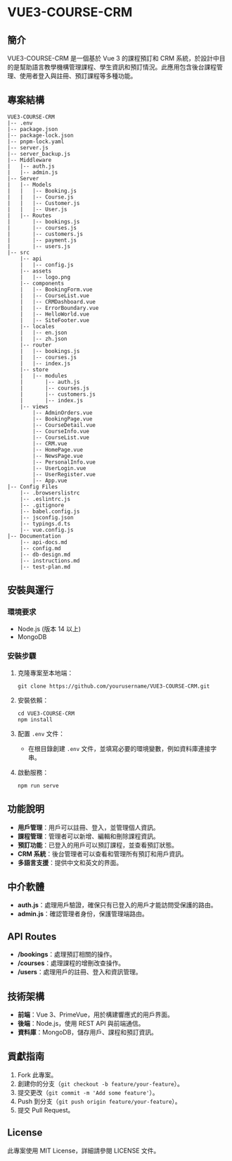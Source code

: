 # VUE3-COURSE-CRM

## 簡介

VUE3-COURSE-CRM 是一個基於 Vue 3 的課程預訂和 CRM 系統，於設計中目的是幫助語言教學機構管理課程、學生資訊和預訂情況。此應用包含後台課程管理、使用者登入與註冊、預訂課程等多種功能。

## 專案結構

```
VUE3-COURSE-CRM
|-- .env
|-- package.json
|-- package-lock.json
|-- pnpm-lock.yaml
|-- server.js
|-- server_backup.js
|-- Middleware
|   |-- auth.js
|   |-- admin.js
|-- Server
|   |-- Models
|   |   |-- Booking.js
|   |   |-- Course.js
|   |   |-- Customer.js
|   |   |-- User.js
|   |-- Routes
|       |-- bookings.js
|       |-- courses.js
|       |-- customers.js
|       |-- payment.js
|       |-- users.js
|-- src
    |-- api
    |   |-- config.js
    |-- assets
    |   |-- logo.png
    |-- components
    |   |-- BookingForm.vue
    |   |-- CourseList.vue
    |   |-- CRMDashboard.vue
    |   |-- ErrorBoundary.vue
    |   |-- HelloWorld.vue
    |   |-- SiteFooter.vue
    |-- locales
    |   |-- en.json
    |   |-- zh.json
    |-- router
    |   |-- bookings.js
    |   |-- courses.js
    |   |-- index.js
    |-- store
    |   |-- modules
    |       |-- auth.js
    |       |-- courses.js
    |       |-- customers.js
    |       |-- index.js
    |-- views
        |-- AdminOrders.vue
        |-- BookingPage.vue
        |-- CourseDetail.vue
        |-- CourseInfo.vue
        |-- CourseList.vue
        |-- CRM.vue
        |-- HomePage.vue
        |-- NewsPage.vue
        |-- PersonalInfo.vue
        |-- UserLogin.vue
        |-- UserRegister.vue
        |-- App.vue
|-- Config Files
    |-- .browserslistrc
    |-- .eslintrc.js
    |-- .gitignore
    |-- babel.config.js
    |-- jsconfig.json
    |-- typings.d.ts
    |-- vue.config.js
|-- Documentation
    |-- api-docs.md
    |-- config.md
    |-- db-design.md
    |-- instructions.md
    |-- test-plan.md
```

## 安裝與運行

### 環境要求

- Node.js (版本 14 以上)
- MongoDB

### 安裝步驟

1. 克隆專案至本地端：

   ```
   git clone https://github.com/yourusername/VUE3-COURSE-CRM.git
   ```

2. 安裝依賴：

   ```
   cd VUE3-COURSE-CRM
   npm install
   ```

3. 配置 `.env` 文件：

   - 在根目錄創建 `.env` 文件，並填寫必要的環境變數，例如資料庫連接字串。

4. 啟動服務：

   ```
   npm run serve
   ```

## 功能說明

- **用戶管理**：用戶可以註冊、登入，並管理個人資訊。
- **課程管理**：管理者可以新增、編輯和刪除課程資訊。
- **預訂功能**：已登入的用戶可以預訂課程，並查看預訂狀態。
- **CRM 系統**：後台管理者可以查看和管理所有預訂和用戶資訊。
- **多語言支援**：提供中文和英文的界面。

## 中介軟體

- **auth.js**：處理用戶驗證，確保只有已登入的用戶才能訪問受保護的路由。
- **admin.js**：確認管理者身份，保護管理端路由。

## API Routes

- **/bookings**：處理預訂相關的操作。
- **/courses**：處理課程的增刪改查操作。
- **/users**：處理用戶的註冊、登入和資訊管理。

## 技術架構

- **前端**：Vue 3、PrimeVue，用於構建響應式的用戶界面。
- **後端**：Node.js，使用 REST API 與前端通信。
- **資料庫**：MongoDB，儲存用戶、課程和預訂資訊。

## 貢獻指南

1. Fork 此專案。
2. 創建你的分支（`git checkout -b feature/your-feature`）。
3. 提交更改（`git commit -m 'Add some feature'`）。
4. Push 到分支（`git push origin feature/your-feature`）。
5. 提交 Pull Request。

## License

此專案使用 MIT License，詳細請參閱 LICENSE 文件。

